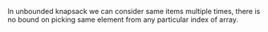 In unbounded knapsack we can consider same items multiple times, there is no bound on picking same element from any particular index of array.